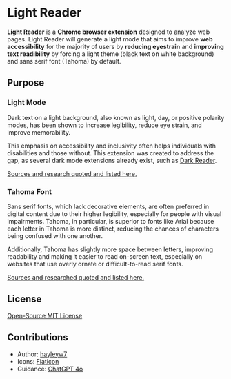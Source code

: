 # Light Reader

**Light Reader** is a **Chrome browser extension** designed to analyze web pages. Light Reader will generate a light mode that aims to improve **web accessibility** for the majority of users by **reducing eyestrain** and **improving text readibility** by forcing a light theme (black text on white background) and sans serif font (Tahoma) by default.

## Purpose

### Light Mode

Dark text on a light background, also known as light, day, or positive polarity modes, has been shown to increase legibility, reduce eye strain, and improve memorability.

This emphasis on accessibility and inclusivity often helps individuals with disabilities and those without. This extension was created to address the gap, as several dark mode extensions already exist, such as [Dark Reader](https://github.com/darkreader/darkreader).

[Sources and research quoted and listed here.](https://github.com/hayleyw7/documentation/purpose/theme.md)

### Tahoma Font

Sans serif fonts, which lack decorative elements, are often preferred in digital content due to their higher legibility, especially for people with visual impairments. Tahoma, in particular, is superior to fonts like Arial because each letter in Tahoma is more distinct, reducing the chances of characters being confused with one another.

Additionally, Tahoma has slightly more space between letters, improving readability and making it easier to read on-screen text, especially on websites that use overly ornate or difficult-to-read serif fonts.

[Sources and researched quoted and listed here.](https://github.com/hayleyw7/documentation/purpose/font.md)

## License

[Open-Source MIT License](https://github.com/hayleyw7/lightreader/blob/main/license.txt)

## Contributions

- Author: [hayleyw7](https://github.com/hayleyw7)
- Icons: [Flaticon](https://www.flaticon.com/free-icons/sun)
- Guidance: [ChatGPT 4o](https://chatgpt.com/)
